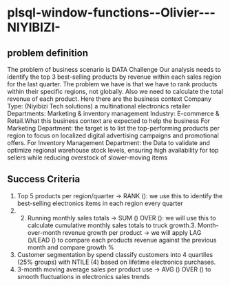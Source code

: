 # plsql-window-functions--Olivier---NIYIBIZI-

## problem definition 

The problem of business scenario is DATA Challenge Our analysis needs to identify the top 3 best-selling products by revenue within each sales region for the last quarter. The problem we have is that we have to rank products within their specific regions, not globally.  Also we need to calculate the total revenue of each product.
 Here there are the business context
Company Type: (Niyibizi Tech solutions) a multinational electronics retailer 
Departments: Marketing & inventory management 
Industry:  E-commerce & Retail.What this business context are expected to help the business For Marketing Department: the target is to list the top-performing products per region to focus on localized digital advertising campaigns and promotional offers.
For Inventory Management Department: the Data to validate and optimize regional warehouse stock levels, ensuring high availability for top sellers while reducing overstock of slower-moving items

## Success Criteria 

1.	Top 5 products per region/quarter → RANK (): we use this to identify the best-selling electronics items in each region every quarter 
2.	2. Running monthly sales totals → SUM () OVER (): we will use this to calculate cumulative monthly sales totals to truck growth.3.	Month-over-month revenue growth per product → we will apply LAG ()/LEAD () to compare each products revenue against the previous month and compare growth %
4.	Customer segmentation by spend classify customers into 4 quartiles (25% groups) with NTILE (4) based on lifetime electronics purchases.
5.	3-month moving average sales per product use → AVG () OVER () to smooth fluctuations in electronics sales trends 


